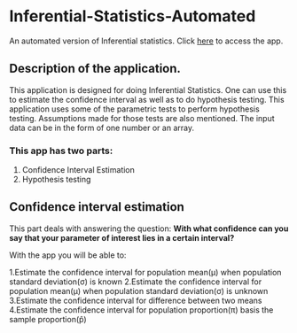 # Inferential-Statistics-Automated
An automated version of Inferential statistics. Click [here](https://yashdatascience1-work-on-inferential-statistics-code1-6y9rgx.streamlit.app/) 
to access the app.

## **Description of the application**.
This application is designed for doing Inferential Statistics. One can use this to estimate the confidence interval as well as to do hypothesis testing. This application uses some of the parametric tests to perform hypothesis testing. Assumptions made for those tests are also mentioned. The input data can be in the form of one number or an array.

### **This app has two parts**:
1. Confidence Interval Estimation
2. Hypothesis testing

## **Confidence interval estimation**
This part deals with answering the question: **With what confidence can you say that your parameter of interest lies in a certain interval?**

With the app you will be able to:

1.Estimate the confidence interval for population mean(μ) when population standard deviation(σ) is known
2.Estimate the confidence interval for population mean(μ) when population standard deviation(σ) is unknown
3.Estimate the confidence interval for difference between two means
4.Estimate the confidence interval for population proportion(π) basis the sample proportion(p̂)



